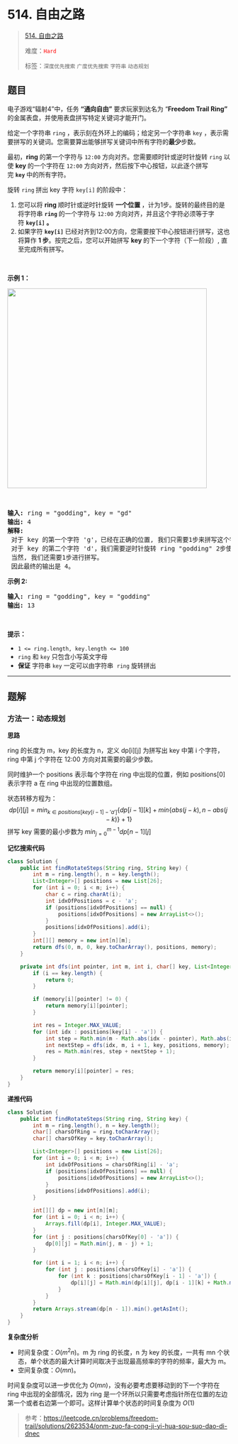 # 514. 自由之路

> [514. 自由之路](https://leetcode.cn/problems/freedom-trail/)
>
> 难度：<font color=red>`Hard`</font>
>
> 标签：`深度优先搜索` `广度优先搜索` `字符串` `动态规划`

## 题目

<p>电子游戏“辐射4”中，任务 <strong>“通向自由”</strong> 要求玩家到达名为 “<strong>Freedom Trail Ring”</strong> 的金属表盘，并使用表盘拼写特定关键词才能开门。</p>

<p>给定一个字符串&nbsp;<code>ring</code>&nbsp;，表示刻在外环上的编码；给定另一个字符串&nbsp;<code>key</code>&nbsp;，表示需要拼写的关键词。您需要算出能够拼写关键词中所有字符的<strong>最少</strong>步数。</p>

<p>最初，<strong>ring&nbsp;</strong>的第一个字符与 <code>12:00</code> 方向对齐。您需要顺时针或逆时针旋转 <code>ring</code> 以使&nbsp;<strong>key&nbsp;</strong>的一个字符在 <code>12:00</code> 方向对齐，然后按下中心按钮，以此逐个拼写完&nbsp;<strong><code>key</code>&nbsp;</strong>中的所有字符。</p>

<p>旋转&nbsp;<code>ring</code><strong>&nbsp;</strong>拼出 key 字符&nbsp;<code>key[i]</code><strong>&nbsp;</strong>的阶段中：</p>

<ol>
	<li>您可以将&nbsp;<strong>ring&nbsp;</strong>顺时针或逆时针旋转&nbsp;<strong>一个位置&nbsp;</strong>，计为1步。旋转的最终目的是将字符串&nbsp;<strong><code>ring</code>&nbsp;</strong>的一个字符与 <code>12:00</code> 方向对齐，并且这个字符必须等于字符&nbsp;<strong><code>key[i]</code> 。</strong></li>
	<li>如果字符&nbsp;<strong><code>key[i]</code>&nbsp;</strong>已经对齐到12:00方向，您需要按下中心按钮进行拼写，这也将算作&nbsp;<strong>1 步</strong>。按完之后，您可以开始拼写&nbsp;<strong>key&nbsp;</strong>的下一个字符（下一阶段）, 直至完成所有拼写。</li>
</ol>

<p>&nbsp;</p>

<p><strong>示例 1：</strong></p>

<p><img src="https://assets.leetcode.com/uploads/2018/10/22/ring.jpg" style="height: 450px; width: 450px;" /></p>

<center>&nbsp;</center>

<pre>
<strong>输入:</strong> ring = "godding", key = "gd"
<strong>输出:</strong> 4
<strong>解释:</strong>
 对于 key 的第一个字符 'g'，已经在正确的位置, 我们只需要1步来拼写这个字符。 
 对于 key 的第二个字符 'd'，我们需要逆时针旋转 ring "godding" 2步使它变成 "ddinggo"。
 当然, 我们还需要1步进行拼写。
 因此最终的输出是 4。
</pre>

<p><strong>示例 2:</strong></p>

<pre>
<strong>输入:</strong> ring = "godding", key = "godding"
<strong>输出:</strong> 13
</pre>

<p>&nbsp;</p>

<p><strong>提示：</strong></p>

<ul>
	<li><code>1 &lt;= ring.length, key.length &lt;= 100</code></li>
	<li><code>ring</code>&nbsp;和&nbsp;<code>key</code>&nbsp;只包含小写英文字母</li>
	<li><strong>保证</strong> 字符串&nbsp;<code>key</code>&nbsp;一定可以由字符串 &nbsp;<code>ring</code>&nbsp;旋转拼出</li>
</ul>


--------------------

## 题解

### 方法一：动态规划

**思路**

ring 的长度为 m，key 的长度为 n，定义 dp\[i]\[j] 为拼写出 key 中第 i 个字符，ring 中第 j 个字符在 12:00 方向对其需要的最少步数。

同时维护一个 positions 表示每个字符在 ring 中出现的位置，例如 positions\[0] 表示字符 a 在 ring 中出现的位置数组。

状态转移方程为：
$$
dp[i][j]=min_{k \in positions[key[i-1]-'a']}\{dp[i-1][k] + min\{abs(j-k), n-abs(j-k)\} + 1\}
$$
拼写 key 需要的最小步数为 $min_{j=0}^{m-1}{dp[n-1][j]}$

**记忆搜索代码**

```java
class Solution {
    public int findRotateSteps(String ring, String key) {
        int m = ring.length(), n = key.length();
        List<Integer>[] positions = new List[26];
        for (int i = 0; i < m; i++) {
            char c = ring.charAt(i);
            int idxOfPositions = c - 'a';
            if (positions[idxOfPositions] == null) {
                positions[idxOfPositions] = new ArrayList<>();
            }
            positions[idxOfPositions].add(i);
        }
        int[][] memory = new int[n][m];
        return dfs(0, m, 0, key.toCharArray(), positions, memory);
    }

    private int dfs(int pointer, int m, int i, char[] key, List<Integer>[] positions, int[][] memory) {
        if (i == key.length) {
            return 0;
        }

        if (memory[i][pointer] != 0) {
            return memory[i][pointer];
        }

        int res = Integer.MAX_VALUE;
        for (int idx : positions[key[i] - 'a']) {
            int step = Math.min(m - Math.abs(idx - pointer), Math.abs(idx - pointer));
            int nextStep = dfs(idx, m, i + 1, key, positions, memory);
            res = Math.min(res, step + nextStep + 1);
        }

        return memory[i][pointer] = res;
    }
}
```

**递推代码**

```java
class Solution {
    public int findRotateSteps(String ring, String key) {
        int m = ring.length(), n = key.length();
        char[] charsOfRing = ring.toCharArray();
        char[] charsOfKey = key.toCharArray();

        List<Integer>[] positions = new List[26];
        for (int i = 0; i < m; i++) {
            int idxOfPositions = charsOfRing[i] - 'a';
            if (positions[idxOfPositions] == null) {
                positions[idxOfPositions] = new ArrayList<>();
            }
            positions[idxOfPositions].add(i);
        }

        int[][] dp = new int[n][m];
        for (int i = 0; i < n; i++) {
            Arrays.fill(dp[i], Integer.MAX_VALUE);
        }
        for (int j : positions[charsOfKey[0] - 'a']) {
            dp[0][j] = Math.min(j, m - j) + 1;
        }

        for (int i = 1; i < n; i++) {
            for (int j : positions[charsOfKey[i] - 'a']) {
                for (int k : positions[charsOfKey[i - 1] - 'a']) {
                    dp[i][j] = Math.min(dp[i][j], dp[i - 1][k] + Math.min(Math.abs(j - k), m - Math.abs(j - k)) + 1);
                }
            }
        }
        return Arrays.stream(dp[n - 1]).min().getAsInt();
    }
}
```

**复杂度分析**

- 时间复杂度：$O(m^2n)$。m 为 ring 的长度，n 为 key 的长度，一共有 mn 个状态，单个状态的最大计算时间取决于出现最高频率的字符的频率，最大为 m。
- 空间复杂度：$O(mn)$。



时间复杂度可以进一步优化为 $O(mn)$，没有必要考虑要移动到的下一个字符在 ring 中出现的全部情况，因为 ring 是一个环所以只需要考虑指针所在位置的左边第一个或者右边第一个即可。这样计算单个状态的时间复杂度为 $O(1)$

> 参考：https://leetcode.cn/problems/freedom-trail/solutions/2623534/onm-zuo-fa-cong-ji-yi-hua-sou-suo-dao-di-dnec

